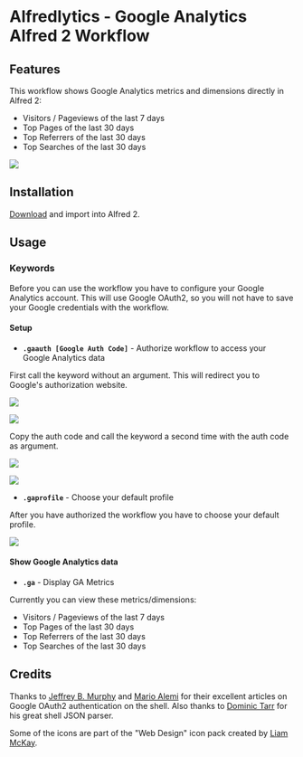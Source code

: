 Alfredlytics - Google Analytics Alfred 2 Workflow
=================================================

Features
--------

This workflow shows Google Analytics metrics and dimensions directly in Alfred 2:

* Visitors / Pageviews of the last 7 days
* Top Pages of the last 30 days
* Top Referrers of the last 30 days
* Top Searches of the last 30 days

![](https://dl.dropboxusercontent.com/u/5453663/alfredlytics.png)

Installation
------------

[Download](http://bit.ly/14vO5eS) and import into Alfred 2.

Usage
-----

### Keywords

Before you can use the workflow you have to configure your Google Analytics account. This will use Google OAuth2, so you will not have to save your Google credentials with the workflow.

#### Setup

* **`.gaauth [Google Auth Code]`** - Authorize workflow to access your Google Analytics data

First call the keyword without an argument. This will redirect you to Google's authorization website.

![](https://dl.dropboxusercontent.com/u/5453663/gaauth1.png)

![](https://dl.dropboxusercontent.com/u/5453663/gaauth2.png)

Copy the auth code and call the keyword a second time with the auth code as argument.

![](https://dl.dropboxusercontent.com/u/5453663/gaauth3.png)

![](https://dl.dropboxusercontent.com/u/5453663/gaauth4.png)

* **`.gaprofile`** - Choose your default profile

After you have authorized the workflow you have to choose your default profile.

![](https://dl.dropboxusercontent.com/u/5453663/gaprofile.png)

#### Show Google Analytics data

* **`.ga`** - Display GA Metrics

Currently you can view these metrics/dimensions:

* Visitors / Pageviews of the last 7 days
* Top Pages of the last 30 days
* Top Referrers of the last 30 days
* Top Searches of the last 30 days

Credits
-------

Thanks to [Jeffrey B. Murphy](http://www.jbmurphy.com/2013/01/11/2237/) and [Mario Alemi](http://www.visualab.org/index.php/using-google-rest-api-for-analytics) for their excellent articles on Google OAuth2 authentication on the shell. Also thanks to [Dominic Tarr](https://github.com/dominictarr/JSON.sh) for his great shell JSON parser.

Some of the icons are part of the "Web Design" icon pack created by [Liam McKay](http://wefunction.com/).
